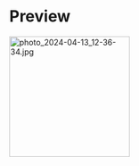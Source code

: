 # Preview 
<div>
    <img width="216" alt="photo_2024-04-13_12-36-34.jpg" src="https://github.com/TarifXO/MedixApp/blob/master/assets/Splash Screen">
    
</div>

<div>
    
</div>
